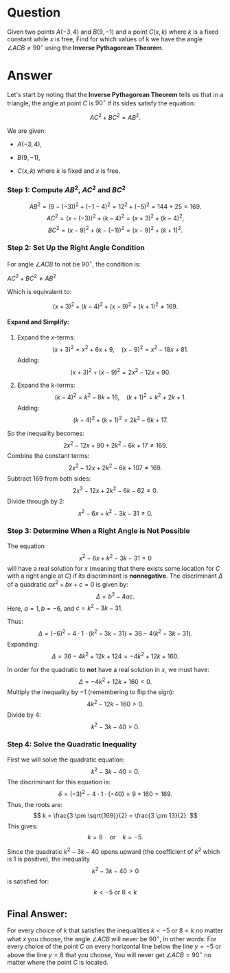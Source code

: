 # Question
Given two points $A(-3,4)$ and $B(9,-1)$ and a point $C(x,k)$ where $k$ is a fixed constant while $x$ is free, Find for which values of k we have the angle $\angle ACB ≠ 90^\circ$ using the <b>Inverse Pythagorean Theorem</b>.

# Answer

Let's start by noting that the <b>Inverse Pythagorean Theorem</b> tells us that in a triangle, the angle at point $C$ is $90^\circ$ if its sides satisfy the equation:

$$ AC^2 + BC^2 = AB^2. $$

We are given:

-   $A(-3, 4)$,
    
-   $B(9, -1)$,
    
-   $C(x, k)$ where $k$ is fixed and $x$ is free.
    

### Step 1: Compute $AB^2$, $AC^2$ and $BC^2$

$$AB^2 = (9-(-3))^2+(-1-4)^2=12^2 + (-5)^2 = 144 + 25 = 169. $$$$ AC^2 = (x-(-3))^2+(k-4)^2=(x + 3)^2 + (k - 4)^2, $$ $$ BC^2 = (x-9)^2+(k-(-1))^2 = (x - 9)^2 + (k + 1)^2.  $$

### Step 2: Set Up the Right Angle Condition

For angle $\angle ACB$ to not be $90^\circ$, the condition is: 

$AC^2+BC^2\neq AB^2$

Which is equivalent to:

$$ (x+3)^2 + (k-4)^2 + (x-9)^2 + (k+1)^2 \neq 169. $$

#### Expand and Simplify:

1.  Expand the $x$-terms: $$ (x+3)^2 = x^2 + 6x + 9, \quad (x-9)^2 = x^2 - 18x + 81. $$ Adding: $$ (x+3)^2 + (x-9)^2 = 2x^2 - 12x + 90. $$
    
2.  Expand the $k$-terms: $$ (k-4)^2 = k^2 - 8k + 16, \quad (k+1)^2 = k^2 + 2k + 1. $$ Adding: $$ (k-4)^2 + (k+1)^2 = 2k^2 - 6k + 17. $$
    

So the inequality becomes: $$ 2x^2 - 12x + 90 + 2k^2 - 6k + 17 \neq 169. $$ Combine the constant terms: $$ 2x^2 - 12x + 2k^2 - 6k + 107 \neq 169. $$ Subtract 169 from both sides: $$ 2x^2 - 12x + 2k^2 - 6k - 62 \neq 0. $$ Divide through by 2: $$ x^2 - 6x + k^2 - 3k - 31 \neq 0. $$

### Step 3: Determine When a Right Angle is Not Possible

The equation $$ x^2 - 6x + k^2 - 3k - 31 = 0 $$ will have a real solution for $x$ (meaning that there exists some location for $C$ with a right angle at $C$) if its discriminant is <b>nonnegative</b>. The discriminant $\Delta$ of a quadratic $ax^2 + bx + c = 0$ is given by: $$ \Delta = b^2 - 4ac. $$ Here, $a = 1, b = -6$, and $c = k^2 - 3k - 31$.

 Thus: $$ \Delta = (-6)^2 - 4 \cdot 1 \cdot (k^2 - 3k - 31) = 36 - 4(k^2 - 3k - 31). $$ Expanding: $$ \Delta = 36 - 4k^2 + 12k + 124 = -4k^2 + 12k + 160. $$

In order for the quadratic to <b>not</b> have a real solution in $x$, we must have: $$ \Delta=-4k^2 + 12k + 160 < 0. $$ Multiply the inequality by $-1$ (remembering to flip the sign): $$ 4k^2 - 12k - 160 > 0. $$ Divide by 4: $$ k^2 - 3k - 40 > 0. $$

### Step 4: Solve the Quadratic Inequality

First we will solve the quadratic equation: $$ k^2 - 3k - 40 = 0. $$ The discriminant for this equation is: $$ \delta = (-3)^2 - 4 \cdot 1 \cdot (-40) = 9 + 160 = 169. $$ Thus, the roots are: $$ k = \frac{3 \pm \sqrt{169}}{2} = \frac{3 \pm 13}{2}. $$ This gives: $$ k = 8 \quad \text{or} \quad k = -5. $$

Since the quadratic $k^2 - 3k - 40$ opens upward (the coefficient of $k^2$ which is $1$ is positive), the inequality $$ k^2 - 3k - 40 > 0 $$ is satisfied for: $$ k < -5 \text{ or } 8<k$$

## Final Answer: 

For every choice of $k$ that satisfies the inequalities $k<-5\text{ or }8<k$ no matter what $x$ you choose, the angle $\angle ACB$ will never be $90^\circ$, In other words: For every choice of the point $C$ on every horizontal line below the line $y=-5$ or above the line $y=8$ that you choose, You will never get $\angle ACB=90^\circ$ no matter where the point $C$ is located.

